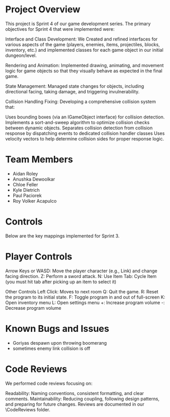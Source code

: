 # Project Overview
This project is Sprint 4 of our game development series. 
The primary objectives for Sprint 4 that were implemented were:

Interface and Class Development:
We Created and refined interfaces for various aspects of the game (players, enemies, items, projectiles, blocks, inventory,  etc.)
and implemented classes for each game object in our initial dungeon/level.

Rendering and Animation:
Implemented drawing, animating, and movement logic for game objects 
so that they visually behave as expected in the final game.

State Management:
Managed state changes for objects, including directional facing, taking damage, 
and triggering invulnerability. 

Collision Handling Fixing:
Developing a comprehensive collision system that:

Uses bounding boxes (via an IGameObject interface) for collision detection.
Implements a sort-and-sweep algorithm to optimize collision checks between dynamic objects.
Separates collision detection from collision response by dispatching events to dedicated 
collision handler classes  Uses velocity vectors to help determine collision sides for 
proper response logic.

# Team Members
- Aidan Roley
- Anushka Dewoolkar 
- Chloe Feller
- Kyle Dietrich
- Paul Paciorek
- Roy Volker Acapulco

# Controls
Below are the key mappings implemented for Sprint 3. 

# Player Controls
Arrow Keys or WASD: Move the player character (e.g., Link) and change facing direction.
Z: Perform a sword attack.
N: Use Item
Tab: Cycle Item (you must hit tab after picking up an item to select it)

Other Controls
Left Click: Moves to next room
Q: Quit the game.
R: Reset the program to its initial state.
F: Toggle program in and out of full-screen
K: Open inventory menu
L: Open settings menu
+: Increase program volume
-: Decrease program volume



# Known Bugs and Issues
- Goriyas despawn upon throwing boomerang
- sometimes enemy link collision is off

# Code Reviews
We performed code reviews focusing on:

Readability: Naming conventions, consistent formatting, and clear comments.
Maintainability: Reducing coupling, following design patterns, and preparing for future changes.
Reviews are documented in our \CodeReviews folder.
